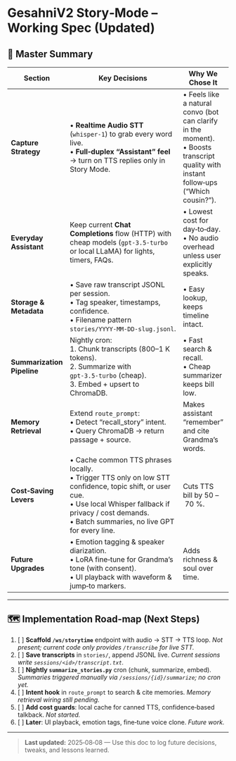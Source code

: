 # GesahniV2 Story‑Mode – Working Spec (Updated)

## 📝 Master Summary

| Section                    | Key Decisions                                                                                                                                                                                                           | Why We Chose It                                                                                                                         | Cost Notes                                                                              |
| -------------------------- | ----------------------------------------------------------------------------------------------------------------------------------------------------------------------------------------------------------------------- | --------------------------------------------------------------------------------------------------------------------------------------- | --------------------------------------------------------------------------------------- |
| **Capture Strategy**       | • **Realtime Audio STT** (`whisper-1`) to grab every word live.<br>• **Full‑duplex “Assistant” feel** → turn on TTS replies only in Story Mode.                                                            | • Feels like a natural convo (bot can clarify in the moment).<br>• Boosts transcript quality with instant follow‑ups (“Which cousin?”). | • STT \$0.006/min.<br>• TTS \$0.015/min.<br>• Total ≈ \$0.021–\$0.023/min with both on. |
| **Everyday Assistant**     | Keep current **Chat Completions** flow (HTTP) with cheap models (`gpt-3.5-turbo` or local LLaMA) for lights, timers, FAQs.                                                                                              | • Lowest cost for day‑to‑day.<br>• No audio overhead unless user explicitly speaks.                                                     | Same as today (fractions of a cent per 1K tokens).                                      |
| **Storage & Metadata**     | • Save raw transcript JSONL per session.<br>• Tag speaker, timestamps, confidence.<br>• Filename pattern `stories/YYYY‑MM‑DD‑slug.jsonl`.                                                                               | • Easy lookup, keeps timeline intact.                                                                                                   | Plan cold‑storage / auto‑archive to control disk.                                       |
| **Summarization Pipeline** | Nightly cron:<br>1. Chunk transcripts (800–1 K tokens).<br>2. Summarize with `gpt‑3.5‑turbo` (cheap).<br>3. Embed + upsert to ChromaDB.                                                                                 | • Fast search & recall.<br>• Cheap summarizer keeps bill low.                                                                           | Pennies per night.                                                                      |
| **Memory Retrieval**       | Extend `route_prompt`:<br>• Detect “recall\_story” intent.<br>• Query ChromaDB → return passage + source.                                                                                                               | Makes assistant “remember” and cite Grandma’s words.                                                                                    | Vector search is local → free.                                                          |
| **Cost‑Saving Levers**     | • Cache common TTS phrases locally.<br>• Trigger TTS only on low STT confidence, topic shift, or user cue.<br>• Use local Whisper fallback if privacy / cost demands.<br>• Batch summaries, no live GPT for every line. | Cuts TTS bill by 50 – 70 %.                                                                                                             | —                                                                                       |
| **Future Upgrades**        | • Emotion tagging & speaker diarization.<br>• LoRA fine‑tune for Grandma’s tone (with consent).<br>• UI playback with waveform & jump‑to markers.                                                                       | Adds richness & soul over time.                                                                                                         | Optional add‑ons later.                                                                 |

---

## 🗺️ Implementation Road‑map (Next Steps)

1. [ ] **Scaffold `/ws/storytime`** endpoint with audio → STT → TTS loop. _Not present; current code only provides `/transcribe` for live STT._
2. [ ] **Save transcripts** in `stories/`, append JSONL live. _Current sessions write `sessions/<id>/transcript.txt`._
3. [ ] **Nightly `summarize_stories.py`** cron (chunk, summarize, embed). _Summaries triggered manually via `/sessions/{id}/summarize`; no cron yet._
4. [ ] **Intent hook** in `route_prompt` to search & cite memories. _Memory retrieval wiring still pending._
5. [ ] **Add cost guards**: local cache for canned TTS, confidence‑based talkback. _Not started._
6. [ ] **Later**: UI playback, emotion tags, fine‑tune voice clone. _Future work._

---

> **Last updated:** 2025‑08‑08 — Use this doc to log future decisions, tweaks, and lessons learned.
